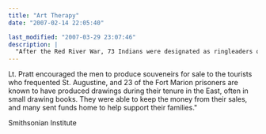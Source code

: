 ```yaml
---
title: "Art Therapy"
date: "2007-02-14 22:05:40"

last_modified: "2007-03-29 23:07:46"
description: |
  "After the Red River War, 73 Indians were designated as ringleaders of the rebellion and transported, in a reverse Trail of Tears, to Ft. Marion Florida. There, 23 would produce images of their former free lives, known today as Ledger Art..."
---
```


Lt. Pratt encouraged the men to produce souveneirs for sale to the tourists who frequented St. Augustine, and 23 of the Fort Marion prisoners are known to have produced drawings during their tenure in the East, often in small drawing books. They were able to keep the money from their sales, and many sent funds home to help support their families."

Smithsonian Institute
